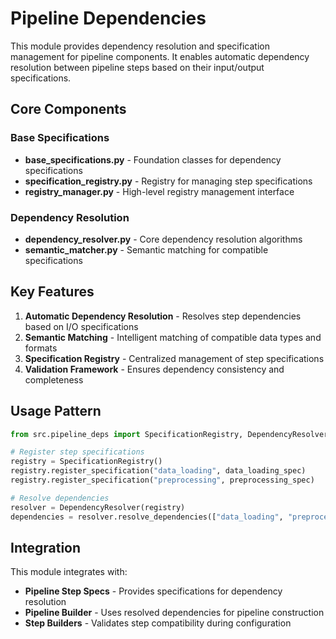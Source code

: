 # Pipeline Dependencies

This module provides dependency resolution and specification management for pipeline components. It enables automatic dependency resolution between pipeline steps based on their input/output specifications.

## Core Components

### Base Specifications
- **base_specifications.py** - Foundation classes for dependency specifications
- **specification_registry.py** - Registry for managing step specifications
- **registry_manager.py** - High-level registry management interface

### Dependency Resolution
- **dependency_resolver.py** - Core dependency resolution algorithms
- **semantic_matcher.py** - Semantic matching for compatible specifications

## Key Features

1. **Automatic Dependency Resolution** - Resolves step dependencies based on I/O specifications
2. **Semantic Matching** - Intelligent matching of compatible data types and formats
3. **Specification Registry** - Centralized management of step specifications
4. **Validation Framework** - Ensures dependency consistency and completeness

## Usage Pattern

```python
from src.pipeline_deps import SpecificationRegistry, DependencyResolver

# Register step specifications
registry = SpecificationRegistry()
registry.register_specification("data_loading", data_loading_spec)
registry.register_specification("preprocessing", preprocessing_spec)

# Resolve dependencies
resolver = DependencyResolver(registry)
dependencies = resolver.resolve_dependencies(["data_loading", "preprocessing"])
```

## Integration

This module integrates with:
- **Pipeline Step Specs** - Provides specifications for dependency resolution
- **Pipeline Builder** - Uses resolved dependencies for pipeline construction
- **Step Builders** - Validates step compatibility during configuration
